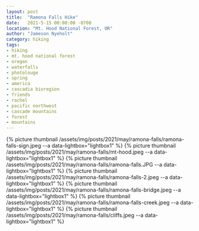 ```yaml
---
layout: post
title:  "Ramona Falls Hike"
date:   2021-5-15 00:00:00 -0700
location: "Mt. Hood National Forest, OR"
author: "Jameson Nyeholt"
category: hiking
tags:
- hiking
- mt. hood national forest
- oregon
- waterfalls
- photolouge
- spring
- america
- cascadia bioregion
- friends
- rachel
- pacific northwest
- cascade mountains
- forest
- mountains
---
```


{% picture thumbnail /assets/img/posts/2021/may/ramona-falls/ramona-falls-sign.jpeg --a data-lightbox="lightbox1" %}
{% picture thumbnail /assets/img/posts/2021/may/ramona-falls/mt-hood.jpeg --a data-lightbox="lightbox1" %}
{% picture thumbnail /assets/img/posts/2021/may/ramona-falls/ramona-falls.JPG --a data-lightbox="lightbox1" %}
{% picture thumbnail /assets/img/posts/2021/may/ramona-falls/ramona-falls-2.jpeg --a data-lightbox="lightbox1" %}
{% picture thumbnail /assets/img/posts/2021/may/ramona-falls/ramona-falls-bridge.jpeg --a data-lightbox="lightbox1" %}
{% picture thumbnail /assets/img/posts/2021/may/ramona-falls/ramona-falls-creek.jpeg --a data-lightbox="lightbox1" %}
{% picture thumbnail /assets/img/posts/2021/may/ramona-falls/cliffs.jpeg --a data-lightbox="lightbox1" %}